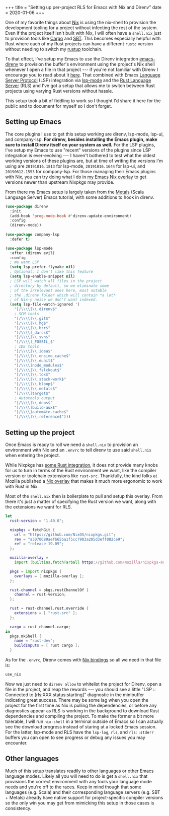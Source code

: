 +++
title = "Setting up per-project RLS for Emacs with Nix and Direnv"
date = 2020-01-06
+++

One of my favorite things about [Nix][nix] is using the nix-shell to provision the development tooling for a project
without infecting the rest of the system. Even if the project itself isn't built with Nix, I will often have a
`shell.nix` just to provision tools like [Cargo][cargo] and [SBT][sbt]. This becomes especially helpful with Rust
where each of my Rust projects can have a different `rustc` version without needing to switch my [rustup][rustup] toolchain.

<!-- more -->

To that effect, I've setup my Emacs to use the Direnv integration [emacs-direnv][direnvEmacs] to provision the buffer's environment using the project's
Nix shell whenever I open a file in that project --- if you're not familiar with Direnv I encourage you to
read about it [here][direnv]. That combined with Emacs [Language Server Protocol][lsp] (LSP) integration via [lsp-mode][lspMode] and
the [Rust Language Server][rls] (RLS) and I've got a setup that allows me to switch between Rust projects using
varying Rust versions without hassle.

This setup took a bit of fiddling to work so I thought I'd share it here for the public and to document for myself so I don't forget.

## Setting up Emacs

The core plugins I use to get this setup working are direnv, lsp-mode, lsp-ui, and company-lsp. **For direnv, besides installing
the Emacs plugin, make sure to install Direnv itself on your system as well.** For the LSP plugins, I've setup my Emacs to use
"recent" versions of the plugins since LSP integration is ever-evolving ---  I haven't bothered to test what the
oldest working versions of these plugins are, but at time of writing the versions I'm using are `20191016.1813` for lsp-mode,
`20191016.1644` for lsp-ui, and `20190612.1553` for company-lsp. For those managing their Emacs plugins with Nix,
you can try doing what I do in [my Emacs Nix overlay][myEmacsOverlay] to get versions newer than upstream Nixpkgs may provide.

From there my Emacs setup is largely taken from the [Metals][metals] (Scala Language Server) Emacs tutorial, with some
additions to hook in direnv.

```commonlisp
(use-package direnv
  :init
  (add-hook 'prog-mode-hook #'direnv-update-environment)
  :config
  (direnv-mode))
  
(use-package company-lsp
  :defer t)

(use-package lsp-mode
  :after (direnv evil)
  :config
  ; We want LSP
  (setq lsp-prefer-flymake nil)
  ; Optional, I don't like this feature
  (setq lsp-enable-snippet nil)
  ; LSP will watch all files in the project
  ; directory by default, so we eliminate some
  ; of the irrelevant ones here, most notable
  ; the .direnv folder which will contain *a lot*
  ; of Nix-y noise we don't want indexed.
  (setq lsp-file-watch-ignored '(
    "[/\\\\]\\.direnv$"
    ; SCM tools
    "[/\\\\]\\.git$"
    "[/\\\\]\\.hg$"
    "[/\\\\]\\.bzr$"
    "[/\\\\]_darcs$"
    "[/\\\\]\\.svn$"
    "[/\\\\]_FOSSIL_$"
    ; IDE tools
    "[/\\\\]\\.idea$"
    "[/\\\\]\\.ensime_cache$"
    "[/\\\\]\\.eunit$"
    "[/\\\\]node_modules$"
    "[/\\\\]\\.fslckout$"
    "[/\\\\]\\.tox$"
    "[/\\\\]\\.stack-work$"
    "[/\\\\]\\.bloop$"
    "[/\\\\]\\.metals$"
    "[/\\\\]target$"
    ; Autotools output
    "[/\\\\]\\.deps$"
    "[/\\\\]build-aux$"
    "[/\\\\]autom4te.cache$"
    "[/\\\\]\\.reference$")))
```

## Setting up the project

Once Emacs is ready to roll we need a `shell.nix` to provision an environment with Nix and
an `.envrc` to tell direnv to use said `shell.nix` when entering the project.

While Nixpkgs has [some Rust integration][nixpkgsRust], it does not provide many knobs for us
to turn in terms of the Rust environment we want, like the compiler version or toolchain
extensions like `rust-src`. Thankfully, the kind folks at Mozilla published a
[Nix overlay][mozillaOverlay] that makes it much more ergonomic to work with Rust in Nix.

Most of the `shell.nix` then is boilerplate to pull and setup this overlay. From there
it's just a matter of specifying the Rust version we want, along with the extensions we want
for RLS.

```nix
let
  rust-version = "1.40.0";

  nixpkgs = fetchGit {
    url = "https://github.com/NixOS/nixpkgs.git";
    rev = "a3070689aef665ba1f5cc7903a205d3eff082ce9";
    ref = "release-19.09";
  };

  mozilla-overlay =
    import (builtins.fetchTarball https://github.com/mozilla/nixpkgs-mozilla/archive/master.tar.gz);

  pkgs = import nixpkgs {
    overlays = [ mozilla-overlay ];
  };

  rust-channel = pkgs.rustChannelOf {
    channel = rust-version;
  };

  rust = rust-channel.rust.override {
    extensions = [ "rust-src" ];
  };

  cargo = rust-channel.cargo;
in
  pkgs.mkShell {
    name = "rust-dev";
    buildInputs = [ rust cargo ];
  }
```

As for the `.envrc`, Direnv comes with [Nix bindings][direnvNix] so all we need in
that file is:

```sh
use_nix
```

Now we just need to `direnv allow` to whitelist the project for Direnv,
open a file in the project, and reap the rewards --- you should see a little
"LSP :: Connected to [rls:XXX status:starting]" diagnostic in the
minibuffer indicating great success. There may be some lag when you open the project
for the first time as Nix is pulling the dependencies, or before any diagnostics appear as
RLS is working in the background to download Rust dependencies and compiling the project. To
make the former a bit more tolerable, I will run `nix-shell` in a terminal outside of
Emacs so I can actually see the download progress instead of staring at a locked Emacs session.
For the latter, lsp-mode and RLS have the `lsp-log`, `rls`, and `rls::stderr` buffers you can
open to see progress or debug any issues you may encounter.

## Other languages

Much of this setup translates readily to other languages or other Emacs language modes. Likely
all you will need to do is get a `shell.nix` that provisions the correct environment with any
tools your language mode needs and you're off to the races. Keep in mind though that some languages
(e.g. Scala) and their corresponding language servers (e.g. SBT + Metals) already have native support
for project-specific compiler versions so the only win you may get from mimicking this setup in
those cases is consistency.

[cargo]: https://github.com/rust-lang/cargo
[direnv]: https://github.com/direnv/direnv/
[direnvEmacs]: https://github.com/wbolster/emacs-direnv
[direnvNix]: https://github.com/direnv/direnv/wiki/Nix
[lsp]: https://langserver.org/
[lspMode]: https://github.com/emacs-lsp/lsp-mode
[metals]: https://scalameta.org/metals/docs/editors/emacs.html
[mozillaOverlay]: https://github.com/mozilla/nixpkgs-mozilla
[myEmacsOverlay]: https://github.com/adelbertc/dotfiles/blob/0840e5f3060f61f199f9431765dec307df6b0c6e/nixpkgs/.config/nixpkgs/overlays/emacs.nix
[nix]: https://nixos.org/nix/
[nixpkgsRust]: https://nixos.org/nixpkgs/manual/#rust
[rls]: https://github.com/rust-lang/rls
[rustup]: https://rustup.rs/
[sbt]: https://www.scala-sbt.org/
